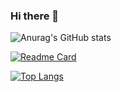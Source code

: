 ### Hi there 👋

![Anurag's GitHub stats](https://github-readme-stats.vercel.app/api?username=GuilhermeMoreira-Bold&show_icons=true&theme=catppuccin_mocha )

[![Readme Card](https://github-readme-stats.vercel.app/api/pin/?username=GuilhermeMoreira-Bold&repo=GuilhermeMoreira-Bold)](https://github.com/GuilhermeMoreira-Bold/GuilhermeMoreira-Bold)

[![Top Langs](https://github-readme-stats.vercel.app/api/top-langs/?username=GuilhermeMoreira-Bold&layout=compact&show_owner=true)](https://github.com/GuilhermeMoreira-Bold/GuilhermeMoreira-Bold)


<!--
**GuilhermeMoreira-Bold/GuilhermeMoreira-Bold** is a ✨ _special_ ✨ repository because its `README.md` (this file) appears on your GitHub profile.

Here are some ideas to get you started:

- 🔭 I’m currently working on ...
- 🌱 I’m currently learning ...
- 👯 I’m looking to collaborate on ...
- 🤔 I’m looking for help with ...
- 💬 Ask me about ...
- 📫 How to reach me: ...
- 😄 Pronouns: ...
- ⚡ Fun fact: ...
-->
